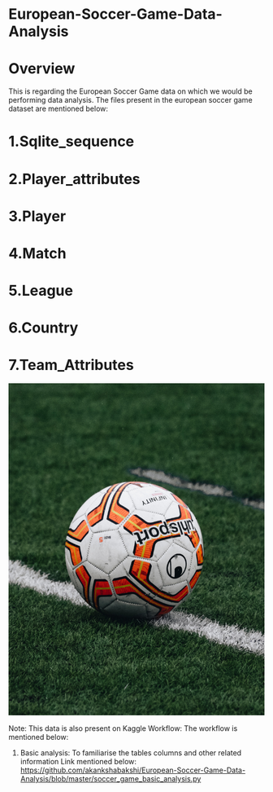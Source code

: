 # European-Soccer-Game-Data-Analysis
# Overview
This is regarding the European Soccer Game data on which we would be performing data analysis. 
The files present in the european soccer game dataset are mentioned below: 

# 1.Sqlite_sequence
# 2.Player_attributes
# 3.Player
# 4.Match
# 5.League
# 6.Country
# 7.Team_Attributes

![](https://github.com/akankshabakshi/European-Soccer-Game-Data-Analysis/blob/master/ball.jpg)

Note: This data is also present on Kaggle
Workflow: 
The workflow is mentioned below: 
1. Basic analysis: To familiarise the tables columns and other related information 
Link mentioned below: https://github.com/akankshabakshi/European-Soccer-Game-Data-Analysis/blob/master/soccer_game_basic_analysis.py
